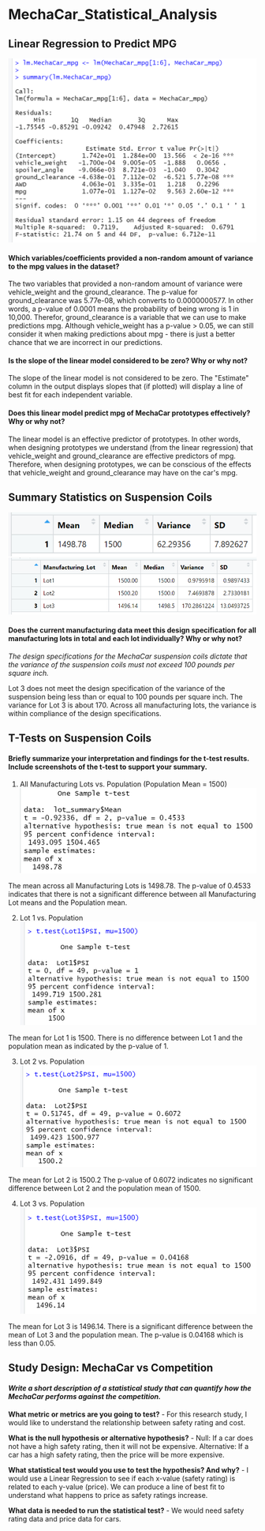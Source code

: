 # MechaCar_Statistical_Analysis

## Linear Regression to Predict MPG

![Linear Model](https://github.com/jmalauss/MechaCar_Statistical_Analysis/blob/main/Pictures/linear_model.png)

#### Which variables/coefficients provided a non-random amount of variance to the mpg values in the dataset?

The two variables that provided a non-random amount of variance were vehicle_weight and the ground_clearance. The p-value for ground_clearance was 5.77e-08, which converts to 0.0000000577. In other words, a p-value of 0.0001 means the probability of being wrong is 1 in 10,000. Therefor, ground_clearance is a variable that we can use to make predictions mpg. Although vehicle_weight has a p-value > 0.05, we can still consider it when making predictions about mpg - there is just a better chance that we are incorrect in our predictions.

#### Is the slope of the linear model considered to be zero? Why or why not?

The slope of the linear model is not considered to be zero. The "Estimate" column in the output displays slopes that (if plotted) will display a line of best fit for each independent variable.

#### Does this linear model predict mpg of MechaCar prototypes effectively? Why or why not?

The linear model is an effective predictor of prototypes. In other words, when designing prototypes we understand (from the linear regression) that vehicle_weight and ground_clearance are effective predictors of mpg. Therefore, when designing prototypes, we can be conscious of the effects that vehicle_weight and ground_clearance may have on the car's mpg.

## Summary Statistics on Suspension Coils

![total_summary](https://github.com/jmalauss/MechaCar_Statistical_Analysis/blob/main/Pictures/total_summary.png)
![lot_summary](https://github.com/jmalauss/MechaCar_Statistical_Analysis/blob/main/Pictures/lot_summary.png)

#### Does the current manufacturing data meet this design specification for all manufacturing lots in total and each lot individually? Why or why not?
*The design specifications for the MechaCar suspension coils dictate that the variance of the suspension coils must not exceed 100 
pounds per square inch.*

Lot 3 does not meet the design specification of the variance of the suspension being less than or equal to 100 pounds per square inch. The variance for Lot 3 is about 170. Across all manufacturing lots, the variance is within compliance of the design specifications.

## T-Tests on Suspension Coils
#### Briefly summarize your interpretation and findings for the t-test results. Include screenshots of the t-test to support your summary.

1. All Manufacturing Lots vs. Population (Population Mean = 1500)
![All Lots vs Pop](https://github.com/jmalauss/MechaCar_Statistical_Analysis/blob/main/Pictures/Lots_vs_Population.png)

The mean across all Manufacturing Lots is 1498.78. The p-value of 0.4533 indicates that there is not a significant difference between all Manufacturing Lot means and the Population mean.

2. Lot 1 vs. Population
![Lot 1 vs Pop](https://github.com/jmalauss/MechaCar_Statistical_Analysis/blob/main/Pictures/Lot1_vs_pop.png)

The mean for Lot 1 is 1500. There is no difference between Lot 1 and the population mean as indicated by the p-value of 1.

3. Lot 2 vs. Population
![Lot 2 vs Pop](https://github.com/jmalauss/MechaCar_Statistical_Analysis/blob/main/Pictures/Lot2_vs_pop.png)

The mean for Lot 2 is 1500.2 The p-value of 0.6072 indicates no significant difference between Lot 2 and the population mean of 1500.

4. Lot 3 vs. Population
![Lot 3 vs Pop](https://github.com/jmalauss/MechaCar_Statistical_Analysis/blob/main/Pictures/Lot3_vs_pop.png)

The mean for Lot 3 is 1496.14. There is a significant difference between the mean of Lot 3 and the population mean. The p-value is 0.04168 which is less than 0.05. 

## Study Design: MechaCar vs Competition
#### *Write a short description of a statistical study that can quantify how the MechaCar performs against the competition.*

**What metric or metrics are you going to test?** - For this research study, I would like to understand the relationship between safety rating and cost.

**What is the null hypothesis or alternative hypothesis?** - Null: If a car does not have a high safety rating, then it will not be expensive. Alternative: If a car has a high safety rating, then the price will be more expensive.

**What statistical test would you use to test the hypothesis? And why?** - I would use a Linear Regression to see if each x-value (safety rating) is related to each y-value (price). We can produce a line of best fit to understand what happens to price as safety ratings increase.

**What data is needed to run the statistical test?** - We would need safety rating data and price data for cars.
